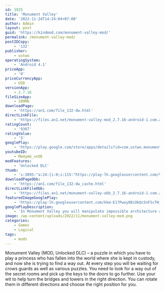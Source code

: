 ```yaml
---
id: 1925
title: 'Monument Valley'
date: '2022-11-24T14:24:04+07:00'
author: Admin
layout: post
guid: 'https://kindmod.com/monument-valley-mod/'
permalink: /monument-valley-mod/
postIDCopy:
    - '132'
publisher:
    - ustwo
operatingSystem:
    - 'Android 4.1'
priceApp:
    - '0'
priceCurrencyApp:
    - USD
versionApp:
    - 2.7.16
fileSizeApp:
    - 209Mb
downloadPage:
    - 'https://an1.com/file_132-dw.html'
directLinkFile:
    - 'https://files.an1.net/monument-valley-mod_2.7.16-android-1.com.apk'
ratingCount:
    - '9367'
ratingValue:
    - '5'
googlePlay:
    - 'https://play.google.com/store/apps/details?id=com.ustwo.monumentvalley'
youtubeID:
    - Me4ymG_vnOE
modFeatures:
    - 'Unlocked DLC'
thumb:
    - 's:3095:"a:24:{i:0;s:115:"https://play-lh.googleusercontent.com/VjjZJBvlWFEgan0fDyn7-srxuFTiiZBSpHEUIiq7GtnqdEXl-zwbFi4Cu4wOic2ULqY=w526-h296";i:1;s:115:"https://play-lh.googleusercontent.com/VC-eJPGHkyrlbNBPFOJpGP0f5oG8Q6GzQLXd9CJ291pI5wurSSfavSpckssx04VER2s=w526-h296";i:2;s:116:"https://play-lh.googleusercontent.com/f8XEOwz-9PiEAwHvvY3N3EFYwBryurZpY6wYGTrsbo0t9bJ562-Tvole3rLLXAhyweJS=w526-h296";i:3;s:115:"https://play-lh.googleusercontent.com/rsjuVCAKTUhO7tk0D3V9p2m2v0DY-t_Ph7oIwH7ivLglGtMWCCH58eh5H_DDrBjdYlM=w526-h296";i:4;s:115:"https://play-lh.googleusercontent.com/xAvWFaN_DSsniGQts5S24wMTADjVeKLNTcRdh36JKD_Ik08l4Cb4h1eopkxvekXhj1g=w526-h296";i:5;s:116:"https://play-lh.googleusercontent.com/nGMMb6GobxRmWXENVYUXDpcby8dyhRXLvjoNEp9gTVAkRgLQbIrP7Jmz9yBbAh2Y1rJH=w526-h296";i:6;s:115:"https://play-lh.googleusercontent.com/byB2Pa3YO2W3VRys98f7QxMQ6yalJecOHzXN-5gKb8S-c0K8dlReyXM9ZGhEMgW65f4=w526-h296";i:7;s:115:"https://play-lh.googleusercontent.com/QPUzaKQaKRsMae-wPAUaLmz0aA9shett9CoB9A2Jx1S2tvWm7PWCihitWNsjR5HjxEA=w526-h296";i:8;s:114:"https://play-lh.googleusercontent.com/WWIiFvG9-UgTtHhDVeY9jCzrs8FWOHzwrWIfch6-SMobcoCw5narmUXNQ3-6J62gRA=w526-h296";i:9;s:115:"https://play-lh.googleusercontent.com/ATkqNnZPkc4NPNRx-Ta79moQqMDlJD1bLHYnaB4bcKje-FCBs-UdPGAmKv-EtQWM_kc=w526-h296";i:10;s:114:"https://play-lh.googleusercontent.com/Mcu6SmwnzFlGZwg5JmIsfqqH-6LhcNl7GMpKjD15iLCqJh-Biah3V8uYhLmKFvmZhg=w526-h296";i:11;s:116:"https://play-lh.googleusercontent.com/fwkdXY1y92sq0VxNB7NZGbi2vuKaClbAvoSvRATKu-bwpDQxJZhSLZRKBZXMOo-RduYn=w526-h296";i:12;s:115:"https://play-lh.googleusercontent.com/HZlAWGR1NOaEEje2JYY5Vs-2KPaXuMdFHxl07nPn9SbY_W8-SvBVLmWsXgV0WB12mOo=w526-h296";i:13;s:115:"https://play-lh.googleusercontent.com/RjFZ1PdNMFycy0Ewydz-8Ktn3uq9U4w4kXY1QZkKHgoxoVlLuBeGXKDvvnC4Js6M7MQ=w526-h296";i:14;s:114:"https://play-lh.googleusercontent.com/ifDnDGg05at8LNvWZXHj62QtHK83TAhK0EEfegq8CukBE9JiNiaisJJEzi-VCfttIA=w526-h296";i:15;s:114:"https://play-lh.googleusercontent.com/1ypeFf7kO_wiLpO1sdn5JENV3tycW_0G1pD29sx2qIk9KfamocSiGUk8jfUdAO3fZA=w526-h296";i:16;s:116:"https://play-lh.googleusercontent.com/DEDeOzMr__NUnTtnS_kSduakfxKcHCyAWrNVRV3i3cIwBXrIhOB9MBn5PJc6hYeo7uiP=w526-h296";i:17;s:116:"https://play-lh.googleusercontent.com/uUc45UbzReJk0mIWhQUufwVWqzHIHtPFmwPtepbdz01P9GIhRjAr1aX9s6-7lP9Fxsf6=w526-h296";i:18;s:116:"https://play-lh.googleusercontent.com/zkv6SGENC5m2QGzJN94oGyv06O641kNQT-3buvVvn_qEhLFaXNaLoBgxyJaLePDVoSk2=w526-h296";i:19;s:115:"https://play-lh.googleusercontent.com/dqNbnhJ5hnuARwbO13IGUjnC5CH2MIVbO-Hay-cm7xKqJhDbw8dXqs6zT4zC3O4yYhM=w526-h296";i:20;s:116:"https://play-lh.googleusercontent.com/wFqIYwtzxYsk_RK4B5Os9hoWKARVG1e1wUy5jiCq-G4pnYo1lQ49YAYGQ7437B5Gskbn=w526-h296";i:21;s:115:"https://play-lh.googleusercontent.com/drZ7a2dz7zswq4hCPBwb5n_8IFkiIRnud4feV5vi41NUF7WJ71OnzrKdZQFB1GoD4SQ=w526-h296";i:22;s:115:"https://play-lh.googleusercontent.com/Eyjl5I2ScyHITxPprkbnZYgBLgPdO2LUrv1-z_L4u1JsMUDvN95j4VmohuyDOnHW1uI=w526-h296";i:23;s:114:"https://play-lh.googleusercontent.com/8-MDEj351VJrIOZFoUnEfvuRLjI9k5MKFO2LHXE1NH5-fMO4rzsMc8HimFeptKPxhg=w526-h296";}";'
downloadPageObb:
    - 'https://an1.com/file_132-dw_cache.html'
directLinkFileObb:
    - 'https://files.an1.net/monument-valley-obb_2.7.16-android-1.com.zip'
featuredImageGooglePlay:
    - 'https://play-lh.googleusercontent.com/kkm-E17Pwoy08iOkQc5nFScTH_9ly7cArfgO02OLiTjWy3wpehqltrXWKOsuAfVnUjM'
googlePlayDescription:
    - 'In Monument Valley you will manipulate impossible architecture and guide a silent princess through a stunningly beautiful world.Monument Valley is a surreal exploration through fantastical architecture and impossible geometry. Guide the silent princess Ida through mysterious monuments, uncovering hidden paths, unfolding optical illusions and outsmarting the enigmatic Crow People.Ida''s Dream now available.'
image: /wp-content/uploads/2022/11/monument-valley-mod.png
categories:
    - Games
    - Logical
tags:
    - mods
---
```


Monument Valley (MOD, Unlocked DLC) – a puzzle in which you have to play a princess who has fallen into the world where she is kept in custody, and now she is trying to find a way out. At every step you will be waiting for crows guards as well as various puzzles. You need to look for a way out of the secret rooms and pick up the keys to the doors to go further. Use your wit to help turn the bridges and towers in the right direction. You can rotate them in different directions and choose the right position for you.